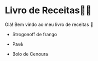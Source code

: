 #  **Livro de Receitas**:man_cook:

Olá! Bem vindo ao meu livro de receitas :call_me_hand:

* Strogonoff de frango

* Pavê

* Bolo de Cenoura
